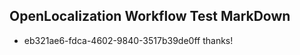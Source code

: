 ## OpenLocalization Workflow Test MarkDown
* eb321ae6-fdca-4602-9840-3517b39de0ff thanks!

<!--HONumber=Jan17_HO1-->



